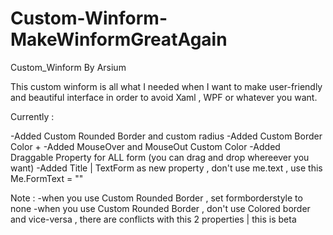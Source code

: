 # Custom-Winform-MakeWinformGreatAgain
Custom_Winform By Arsium

This custom winform is all what I needed when I want to make user-friendly and beautiful interface in order to avoid Xaml , WPF or whatever you want.

Currently :


-Added Custom Rounded Border and custom radius
-Added Custom Border Color + 
-Added MouseOver and MouseOut Custom Color
-Added Draggable Property for ALL form (you can drag and drop whereever you want)
-Added Title | TextForm as new property , don't use me.text , use this Me.FormText = ""


Note : 
-when you use Custom Rounded Border , set formborderstyle to none
-when you use Custom Rounded Border ,  don't use Colored border and vice-versa , there are conflicts with this 2 properties | this is beta
